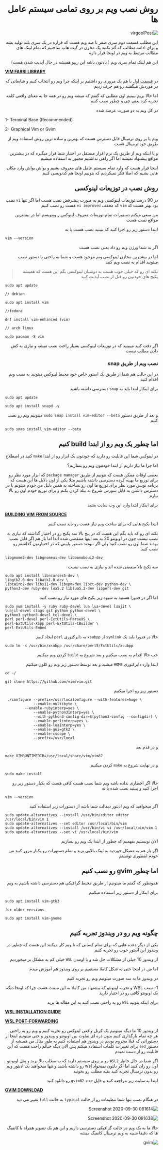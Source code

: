 <div dir="rtl">

# روش نصب ویم بر روی تمامی سیستم عامل ها

![virgoolPost](https://user-images.githubusercontent.com/25862601/94466043-a9957580-01cd-11eb-95dd-4bf9dee56254.png)

این مطلب قسمت دوم سری صفر تا صد ویم هست که قراره در یک سری بلند تولید بشه و برای ادامه مطالب که گم نکنید یک مخزن در گیت هاب ساختیم که تمام لینک های مطالب مرتبط به ویم در اونجا قرار داره

این هم لینک تمام سری ویم ( یادتون باشه این ریپو همیشه در حال آپدیت شدن هست)

<div dir="ltr">

**[VIM FARSI LIBRARY](https://github.com/illustrayking/vimFarsiLibrary)**

</div>

در [قسمت اول](https://virgool.io/@illustrayking/whyichoosedvim-f5kbf8v3r275) با هم یک مروری رو داشتیم بر اینکه چرا ویم رو انتخاب کنیم و شایعاتی که در موردش میگفتند رو هم حرف زدیم

اما حالا بریم ببینیم اون مطلبی که گفتم که میشه ویم رو در همه جا به معنای واقعی کلمه تجربه کرد یعنی چی و چطور نصب کنیم

در کل ویم به دو صورت عرضه شده

<div dir="ltr">

1- Terminal Base (Recommended)

2- Graphical Vim or Gvim

</div>
ویم یا بر روی ترمینال قابل دسترس هست که بهترین و ساده ترین روش استفاده ویم از طریق خود ترمینال هست

و یا اینکه ویم از طریق یک نرم افزار مستقل در اختیار شما قرار میگیره که در بیشترین مواقع پیشنهاد نمیشه اما اگر راهی نداشتیم مجبور به استفاده میشیم

اینجا قرار هست که وارد تمام سیستم عامل های معروف بشیم و یواش یواش وارد مکان هایی بشیم که اصلا فکر نمیکردیم که بتونیم اونجا هم کدنویسی کنیم

## روش نصب در توزیعات لینوکسی

در 90 درصد توزیعات لینوکسی ویم به صورت پیشرفض نصب هست اما اگر تنها `vi` نصب بود بهتر هست که `vim` که مخفف `vi improved` هست رو نصب کنیم

من سعی میکنم دستورات تمام توزیعات معروف لینوکس ر وبنویسم اما در بیشترین مواقع نصب هست

ابتدا دستور زیر رو اجرا کنید که ببینید نصب هست یا نه

<div dir="ltr">

```
vim --version
```

</div>

اگر به شما ورژن ویم رو داد یعنی نصب هست

اما در بیشترین مخازن لینوکسی ویم موجود هست و شما به راحتی با دستور نصب میتونید اقدام به نصب ویم کنید

> نکته ای رو که خیلی خوب هست به دوستان لینوکسی بگم این هست که همیشه پکیج های خودتون رو قبل از نصب آپدیت کنید

<div dir="ltr">

```
sudo apt update
```

</div>

<div dir="ltr">

```
// debian

sudo apt install vim

//fedora

dnf install vim-enhanced (vim)

// arch linux

sudo pacman -S vim
```

</div>

اگر دقت کنید میبینید که در توزیعات لینوکسی بسیار راحت نصب میشه و نیازی به کش دادن مطلب نیست

### نصب ویم از طریق snap

در این حالت هم شما از طریق یک استور خاص خود محیط لینوکس میتونید به نصب ویم اقدام کنید

برای اینکار ابتدا باید به `snap` دسترسی داشته باشید

<div dir="ltr">

```
sudo apt update

sudo apt install snapd -y
```

</div>

و بعد از طریق دستور `sudo snap install vim-editor --beta` میتونیم ویم رو نصب کنیم

<div dir="ltr">

```
sudo snap install vim-editor --beta
```

</div>

## اما چطور یک ویم رو از ابتدا build کنیم

در لینوکس شما این قابلیت رو دارید که خودتون یک ابزار رو از ابتدا `make` کنید در اصطلاح

اما چرا ما نیاز داریم از ابتدا خودمون ویم رو بسازیم؟

بعضی اوقات ممکن هست که نتونیم از طریق `package manager` که ابزار مورد نظر رو برای توزیع ما بهینه کرده دسترسی داشته باشیم مثلا یکی از اون دلایل ها این هست که برنامه نویس مورد نظر برای توزیع ما اون رو نساخته به همین دلیل من خودم میتونم با در دسترس داشتن به فایل سورس شروع به بیلد کردن بکنم و برای توزیع خودم اون رو بالا بیارم

برای اینکار ابتدا وارد این وب سایت بشید

<div dir="ltr">

**[BUILDING VIM FROM SOURCE](https://github.com/ycm-core/YouCompleteMe/wiki/Building-Vim-from-source)**

</div>

ابتدا پکیج هایی که برای ساخت ویم نیاز هست رو باید نصب کنیم

نکته ای رو که باید بگم این هست که در پیج بالا سه پکیج رو در اختیار گذاشته که نیازی به نصب نیست چون در اوبونتو 20 به بعد اینها منتقضی شده اندا اما باز هم اگر قابل نصب بودند شما اون رو نصب کنید ولی اگر نبودند دستور پایینی که در احتیارتون گذاشتم رو نصب کنید

<div dir="ltr">

```
libgnome2-dev libgnomeui-dev libbonoboui2-dev
```

</div>

سه پکیج بالا منقضی شده اند و نیازی به نصب نیست

<div dir="ltr">

```
sudo apt install libncurses5-dev \
libgtk2.0-dev libatk1.0-dev \
libcairo2-dev libx11-dev libxpm-dev libxt-dev python-dev \
python3-dev ruby-dev lua5.2 liblua5.2-dev libperl-dev git
```

</div>

اما اگر در فدورا هستید به شیوه زیر پکیج های مورد نیاز رو نصب کنید

<div dir="ltr">

```
sudo yum install -y ruby ruby-devel lua lua-devel luajit \
luajit-devel ctags git python python-devel \
python3 python3-devel tcl-devel \
perl perl-devel perl-ExtUtils-ParseXS \
perl-ExtUtils-XSpp perl-ExtUtils-CBuilder \
perl-ExtUtils-Embed
```

</div>

حالا در فدورا باید یک `symlink` از `xsubpp` به دایرکتوری `perl` ایجاد کنیم

<div dir="ltr">

```
sudo ln -s /usr/bin/xsubpp /usr/share/perl5/ExtUtils/xsubpp
```

</div>

خب حالا اقدام به نصب میکنیم و بعد شروع به `build` کردن ویم میکنیم

ابتدا وارد دایرکتوری `HOME` میشید و بعد توسط دستور زیر ویم رو کلون میکنیم

<div dir="ltr">

```
cd ~/

git clone https://github.com/vim/vim.git
```

</div>

دستور زیر رو اجرا میکنیم

<div dir="ltr">

```
 ./configure --prefix=/usr/localonfigure --with-features=huge \
             --enable-multibyte \
	     --enable-rubyinterp=yes \
             --enable-python3interp=yes \
             --with-python3-config-dir=$(python3-config --configdir) \
             --enable-perlinterp=yes \
             --enable-luainterp=yes \
             --enable-gui=gtk2 \
             --enable-cscope \
             --prefix=/usr/local
```

</div>

و در قدم بعد

<div dir="ltr">

```
make VIMRUNTIMEDIR=/usr/local/share/vim/vim82
```

</div>

و در نهایت شروع به `make` کردن میکنیم

<div dir="ltr">

```
sudo make install
```

</div>

حالا اگر اخطاری نداده باشه ویم شما نصب هست کافی هست که یکبار دستور زیر رو اجرا کنید و ببینید نصب شده یا نه

<div dir="ltr">

```
vim --version
```

</div>

اگر میخواهید که ویم ادیتور دیفالت شما باشه از دستورات زیر استفاده کنید

<div dir="ltr">

```
sudo update-alternatives --install /usr/bin/editor editor /usr/local/bin/vim 1
sudo update-alternatives --set editor /usr/local/bin/vim
sudo update-alternatives --install /usr/bin/vi vi /usr/local/bin/vim 1
sudo update-alternatives --set vi /usr/local/bin/vim
```

</div>

الان تونستیم بفهمیم که چطور از ابتدا یک ویم رو بسازیم

اگر باز هم به مشکل خوردید به لینک بالایی برید و تمام دستورات رو یکبار مرور کنید من خودم اینطوری تونستم

## اما چطور gvim رو نصب کنیم

همونطور که گفتم ما میتونیم از طریق محیط گرافیکی هم دسترسی داشته باشیم به ویم

برای اینکار از دستور زیر استفاده میکنیم

<div dir="ltr">

```
sudo apt install vim-gtk3

for older versions

sudo apt install vim-gnome
```

</div>

## چگونه ویم رو در ویندوز تجربه کنیم

یکی از دیگر دغده هایی که برای تمام کسانی که با ویم کار میکنند این هست که چطور در ویندوز این ادیتور خوب رو تجربه کنیم

از ویندوز 10 خیلی از مشکلات حل شد و با اومدن `WSL` خیلی کم به مشکل بر میخوردیم

اما من در اینجا حتی به شکل کاملا مستقیم بر روی ویندوز هم آموزش میدم

در ویندوز ما به سه صورت میتونیم ویم رو تجربه کنیم

1- نصب WSL و تجربه اوبونتو که پیشنهاد من کاملا به این سمت هست چرا که اونجا دیگه یک اوبونتو کافی رو در اختیار دارید

برای اینکه بتونید `WSL` رو به راحتی نصب کنید به این مقاله ها برید

<div dir="ltr">

**[WSL INSTALLATION GUIDE](https://virgool.io/@illustrayking/howtosolvewslissue-ar4dqe2pgnec)**

**[WSL PORT-FORWARDING](https://virgool.io/@illustrayking/wslportforwarding-epzppnuwyb3i)**

</div>

از ویندوز 10 ما دیگه میتونیم یک کرنل واقعی لینوکس رو تجربه کنیم و ویم رو به راحتی هر چه تمام بارگذاری کنیم بدون ذره ای تفاوت بین اوبونتو و ویندوز و حتی میتونیم اینجا از دستوراتی که قبلا محروم بودیم در ویندوز هم استفاده کنیم به طور مثال من همیشه از دستور `sed` برای تغییرات کلمات استفاده میکنم پس الان دیگه خیالم راحت هست که این قابلیت رو از دست نمیدم

اگر شما در حال حاظر `WSL2` رو بر روی سیستم دارید که به مطلب بالا برید و مثل اوبونتو اون رو ران کنید اما اگر دلتون نمیخواد wsl رو داشته باشید و تنها میخواهید یک ادیتور ویم رو بدون ترمینال تجربه کنید بقیه مطلب رو بخونید

ابتدا به سایت زیر مراجعه کنید و فایل `gvim82.exe` رو دانلود کنید

<div dir="ltr">

**[GVIM DOWNLOAD](https://www.vim.org/download.php#pc)**

</div>

در هنگام نصب تنها شما تنظیمات رو از حالت `typical` به حالت `full` تغییر می دید

![Screenshot 2020-09-30 091614](https://user-images.githubusercontent.com/25862601/94776297-58a09f80-03ce-11eb-9bf2-01c7b77c558d.png)

![Screenshot 2020-09-30 091638](https://user-images.githubusercontent.com/25862601/94776331-6b1ad900-03ce-11eb-97e6-388eb7595d04.png)

حالا ما به یک ویم در حالت گرافیکی دسترسی داریم و این هم یک تصویر همراه با کانفیگ ها که دقیقا شبیه به ویم ترمینال کانفیگ میشه

![gvim](https://user-images.githubusercontent.com/25862601/95227227-bab43700-080a-11eb-8a69-fb068b6db9e5.png)

</div>
